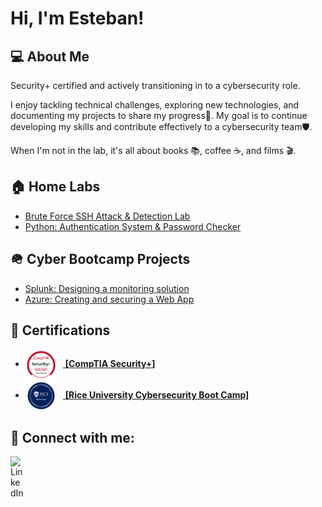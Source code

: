 <h1>Hi, I'm Esteban!</h1>

<h2>💻 About Me</h2>

<p>
Security+ certified and actively transitioning in to a cybersecurity role.  

I enjoy tackling technical challenges, exploring new technologies, and documenting my projects to share my progress🚀. My goal is to continue developing my skills and contribute effectively to a cybersecurity team🛡️.

</p>

<p>
When I'm not in the lab, it's all about books 📚, coffee ☕, and films 🎬.
</p>


<h2> 🏠 Home Labs</h2>

  - [Brute Force SSH Attack & Detection Lab](https://github.com/e-salinas/SSH_BruteForce_LogAnalysis_Lab/tree/main)
  - [Python: Authentication System & Password Checker](https://github.com/e-salinas/Python_AuthenticationSystemandPasswordChecker)
    
<h2>🪖 Cyber Bootcamp Projects</h2>

- [Splunk: Designing a monitoring solution](https://github.com/e-salinas/Boot_Camp_Projects/tree/main/Splunk_Monitoring)
- [Azure: Creating and securing a Web App](https://github.com/e-salinas/Boot_Camp_Projects/tree/main/Azure_WebApp_Lab)
 

<h2>📜 Certifications</h2>

<ul>
  <li>
    <a href="https://www.credly.com/badges/5316b1a9-f965-4b82-927f-82881234d4ab/public_url" target="_blank">
      <img src="Images/comptia-security-ce-certification.png" alt="CompTIA Security+ Badge" width="50" style="vertical-align:middle; margin-right:10px;">
      <strong>[CompTIA Security+]</strong>
    </a>
  </li>
  <li>
    <a href="https://rice.credential.getsmarter.com/71d0eff4-a901-4654-8533-a136b9fd0f1f" target="_blank">
      <img src="Images/fc4ac645-95d4-4887-9aca-678f5f19a9b7.png" alt="Rice University Cybersecurity Boot Camp Badge" width="50" style="vertical-align:middle; margin-right:10px;">
      <strong>[Rice University Cybersecurity Boot Camp]</strong>
    </a>
  </li>
</ul>

<h2> 🤳 Connect with me:</h2>
<a href="https://www.linkedin.com/in/esteban-salinas-11bb25291" target="_blank">
    <img align="left" alt="LinkedIn" width="22px" src="https://cdn.jsdelivr.net/npm/simple-icons@v3/icons/linkedin.svg" />
  </a>
</body>
</html>
